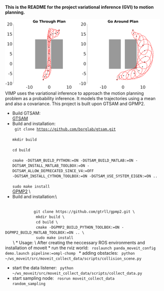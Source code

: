 
**This is the README for the project variational inference (GVI) to motion planning.**

![Planning using Gaussian variational inference (GVI)](comparison.png)
VIMP uses the variational inference to approach the motion planning problem as a probability inference. It models the trajectories using a mean and also a covariance. This project is built upon GTSAM and GPMP2.
 * Build GTSAM: \
[GTSAM](https://github.com/borglab/gtsam)    
 * Build and installation:\
   <code> git clone https://github.com/borglab/gtsam.git \
                  mkdir build \
                  cd build \
             cmake -DGTSAM_BUILD_PYTHON:=ON -DGTSAM_BUILD_MATLAB:=ON -               DGTSAM_INSTALL_MATLAB_TOOLBOX:=ON -DGTSAM_ALLOW_DEPRECATED_SINCE_V4:=OFF -DGTSAM_INSTALL_CYTHON_TOOLBOX:=ON  -DGTSAM_USE_SYSTEM_EIGEN:=ON .. \
             sudo make install 
   </code> 
   \
   [GPMP2](https://github.com/gtrll/gpmp2) \
  * Build and installation:\
   <code>
             git clone https://github.com/gtrll/gpmp2.git \
              mkdir build \
              cd build \
              cmake -DGPMP2_BUILD_PYTHON_TOOLBOX:=ON -DGPMP2_BUILD_MATLAB_TOOLBOX:=ON .. \
              sudo make install 
   </code> \
 * Usage: \
        After creating the neccessary ROS environments and installation of moveit
   * run the rviz world: 
        <code> roslaunch panda_moveit_config demo.launch pipeline:=ompl-chomp </code>
   * adding obstacles:
        <code> python ~/ws_moveit/src/moveit_collect_data/scripts/collision_scene.py </code>

   * start the data listener:
        <code> python ~/ws_moveit/src/moveit_collect_data/scripts/collect_data.py </code>
   * start sampling node:
        <code> rosrun moveit_collect_data random_sampling </code>